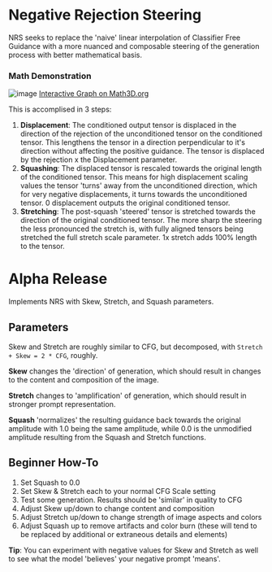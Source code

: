 # Negative Rejection Steering
NRS seeks to replace the 'naive' linear interpolation of Classifier Free Guidance with a more nuanced and composable steering of the generation process with better mathematical basis.

### Math Demonstration
![image](https://github.com/user-attachments/assets/01fabaff-8499-45f6-adad-d54b2c2fb7f1)
[Interactive Graph on Math3D.org](https://www.math3d.org/aTJW4UZtCh)

This is accomplised in 3 steps:
1. **Displacement**: The conditioned output tensor is displaced in the direction of the rejection of the unconditioned tensor on the conditioned tensor. This lengthens the tensor in a direction perpendicular to it's direction without affecting the positive guidance. The tensor is displaced by the rejection x the Displacement parameter.
2. **Squashing**: The displaced tensor is rescaled towards the original length of the conditioned tensor. This means for high displacement scaling values the tensor 'turns' away from the unconditioned direction, which for very negative displacements, it turns towards the unconditioned tensor. 0 displacement outputs the original conditioned tensor.
3. **Stretching**: The post-squash 'steered' tensor is stretched towards the direction of the original conditioned tensor. The more sharp the steering the less pronounced the stretch is, with fully aligned tensors being stretched the full stretch scale parameter. 1x stretch adds 100% length to the tensor.

# Alpha Release
Implements NRS with Skew, Stretch, and Squash parameters.

## Parameters
Skew and Stretch are roughly similar to CFG, but decomposed, with `Stretch + Skew = 2 * CFG`, roughly.

**Skew** changes the 'direction' of generation, which should result in changes to the content and composition of the image.

**Stretch** changes to 'amplification' of generation, which should result in stronger prompt representation.

**Squash** 'normalizes' the resulting guidance back towards the original amplitude with 1.0 being the same amplitude, while 0.0 is the unmodified amplitude resulting from the Squash and Stretch functions.

## Beginner How-To
1. Set Squash to 0.0
2. Set Skew & Stretch each to your normal CFG Scale setting
3. Test some generation. Results should be 'similar' in quality to CFG
4. Adjust Skew up/down to change content and composition
5. Adjust Stretch up/down to change strength of image aspects and colors
6. Adjust Squash up to remove artifacts and color burn (these will tend to be replaced by additional or extraneous details and elements)

**Tip**: You can experiment with negative values for Skew and Stretch as well to see what the model 'believes' your negative prompt 'means'.
